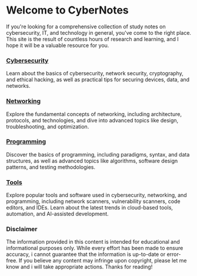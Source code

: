 # Welcome to CyberNotes
If you're looking for a comprehensive collection of study notes on cybersecurity, IT, and technology in general, you've come to the right place. This site is the result of countless hours of research and learning, and I hope it will be a valuable resource for you.

### [Cybersecurity](CyberSecurity/00Information_Security.md)
Learn about the basics of cybersecurity, network security, cryptography, and ethical hacking, as well as practical tips for securing devices, data, and networks.

### [Networking](Networking/osi.md)
Explore the fundamental concepts of networking, including architecture, protocols, and technologies, and dive into advanced topics like design, troubleshooting, and optimization.

### [Programming](Programming-Scripting/Python.md)
Discover the basics of programming, including paradigms, syntax, and data structures, as well as advanced topics like algorithms, software design patterns, and testing methodologies.

### [Tools](Tools/Nmap.md)
Explore popular tools and software used in cybersecurity, networking, and programming, including network scanners, vulnerability scanners, code editors, and IDEs. Learn about the latest trends in cloud-based tools, automation, and AI-assisted development.

### Disclaimer
The information provided in this content is intended for educational and informational purposes only. While every effort has been made to ensure accuracy, i cannot guarantee that the information is up-to-date or error-free. If you believe any content may infringe upon copyright, please let me know and i will take appropriate actions. Thanks for reading!
